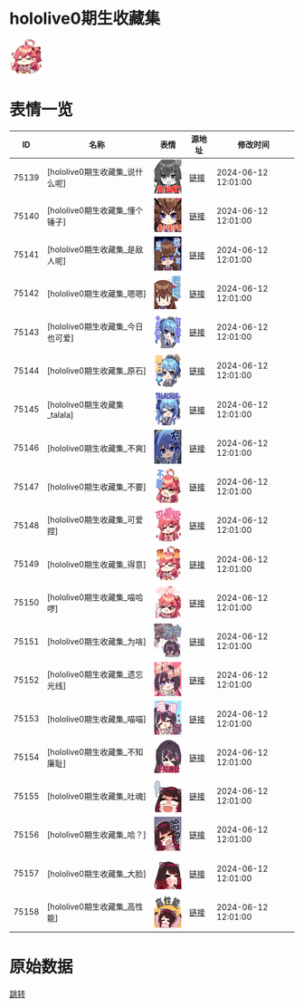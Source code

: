 # hololive0期生收藏集

<img src="./cover.png" height="60" alt="cover" />

# 表情一览

|ID|名称|表情|源地址|修改时间|
|----|----|----|----|----|
|75139|[hololive0期生收藏集_说什么呢]|<img src="./pic/075139_%5Bhololive0期生收藏集_说什么呢%5D.png" height="60" alt="说什么呢"/>|[链接](https://i0.hdslb.com/bfs/garb/dc296fa7274e31c7077387ce2083fee185de5666.png)|2024-06-12 12:01:00|
|75140|[hololive0期生收藏集_懂个锤子]|<img src="./pic/075140_%5Bhololive0期生收藏集_懂个锤子%5D.png" height="60" alt="懂个锤子"/>|[链接](https://i0.hdslb.com/bfs/garb/a67dc937a5b3ba791b89dfb33a651d16504224ed.png)|2024-06-12 12:01:00|
|75141|[hololive0期生收藏集_是敌人呢]|<img src="./pic/075141_%5Bhololive0期生收藏集_是敌人呢%5D.png" height="60" alt="是敌人呢"/>|[链接](https://i0.hdslb.com/bfs/garb/a62e99ce67d9b8e89d63883e1f41a92c0603618e.png)|2024-06-12 12:01:00|
|75142|[hololive0期生收藏集_嗯嗯]|<img src="./pic/075142_%5Bhololive0期生收藏集_嗯嗯%5D.png" height="60" alt="嗯嗯"/>|[链接](https://i0.hdslb.com/bfs/garb/c6a9afd60d367830d0a3d7f00ec679cd4a3b3064.png)|2024-06-12 12:01:00|
|75143|[hololive0期生收藏集_今日也可爱]|<img src="./pic/075143_%5Bhololive0期生收藏集_今日也可爱%5D.png" height="60" alt="今日也可爱"/>|[链接](https://i0.hdslb.com/bfs/garb/f34094cf4fb1f274c48aa826501429d54602d778.png)|2024-06-12 12:01:00|
|75144|[hololive0期生收藏集_原石]|<img src="./pic/075144_%5Bhololive0期生收藏集_原石%5D.png" height="60" alt="原石"/>|[链接](https://i0.hdslb.com/bfs/garb/5ac6d83cd8293ac6fe632bfdd53fe1eb0ebfb023.png)|2024-06-12 12:01:00|
|75145|[hololive0期生收藏集_talala]|<img src="./pic/075145_%5Bhololive0期生收藏集_talala%5D.png" height="60" alt="talala"/>|[链接](https://i0.hdslb.com/bfs/garb/7cdec9fb2944cd1403eac75d7b80cbe80cf088fc.png)|2024-06-12 12:01:00|
|75146|[hololive0期生收藏集_不爽]|<img src="./pic/075146_%5Bhololive0期生收藏集_不爽%5D.png" height="60" alt="不爽"/>|[链接](https://i0.hdslb.com/bfs/garb/306071eec62be1e426b1f5209b0ee20acfb21d91.png)|2024-06-12 12:01:00|
|75147|[hololive0期生收藏集_不要]|<img src="./pic/075147_%5Bhololive0期生收藏集_不要%5D.png" height="60" alt="不要"/>|[链接](https://i0.hdslb.com/bfs/garb/82a3389a63c9b91d5d0bbe8f6ea41cc2e5080112.png)|2024-06-12 12:01:00|
|75148|[hololive0期生收藏集_可爱捏]|<img src="./pic/075148_%5Bhololive0期生收藏集_可爱捏%5D.png" height="60" alt="可爱捏"/>|[链接](https://i0.hdslb.com/bfs/garb/1512bfe74fa9353d3db8dfe6ead99c6d32a4091f.png)|2024-06-12 12:01:00|
|75149|[hololive0期生收藏集_得意]|<img src="./pic/075149_%5Bhololive0期生收藏集_得意%5D.png" height="60" alt="得意"/>|[链接](https://i0.hdslb.com/bfs/garb/6d199c10128798ceb1fe5b9147fbfd04de5e3388.png)|2024-06-12 12:01:00|
|75150|[hololive0期生收藏集_喵哈啰]|<img src="./pic/075150_%5Bhololive0期生收藏集_喵哈啰%5D.png" height="60" alt="喵哈啰"/>|[链接](https://i0.hdslb.com/bfs/garb/8f96283ef9b466a1e6fba7778416f35a6c8afc06.png)|2024-06-12 12:01:00|
|75151|[hololive0期生收藏集_为啥]|<img src="./pic/075151_%5Bhololive0期生收藏集_为啥%5D.png" height="60" alt="为啥"/>|[链接](https://i0.hdslb.com/bfs/garb/5df55852cb5d85c08e61d87194fb67181b7df6cc.png)|2024-06-12 12:01:00|
|75152|[hololive0期生收藏集_遗忘光线]|<img src="./pic/075152_%5Bhololive0期生收藏集_遗忘光线%5D.png" height="60" alt="遗忘光线"/>|[链接](https://i0.hdslb.com/bfs/garb/9b954ee6fd765607f7c6e041c6aefd8928749d48.png)|2024-06-12 12:01:00|
|75153|[hololive0期生收藏集_喵喵]|<img src="./pic/075153_%5Bhololive0期生收藏集_喵喵%5D.png" height="60" alt="喵喵"/>|[链接](https://i0.hdslb.com/bfs/garb/cdf925221c8c8daeff80db13cfbdaafc0227ad82.png)|2024-06-12 12:01:00|
|75154|[hololive0期生收藏集_不知廉耻]|<img src="./pic/075154_%5Bhololive0期生收藏集_不知廉耻%5D.png" height="60" alt="不知廉耻"/>|[链接](https://i0.hdslb.com/bfs/garb/0d6ee2c3973608603abf09ebc0a00806b40795c8.png)|2024-06-12 12:01:00|
|75155|[hololive0期生收藏集_吐魂]|<img src="./pic/075155_%5Bhololive0期生收藏集_吐魂%5D.png" height="60" alt="吐魂"/>|[链接](https://i0.hdslb.com/bfs/garb/c73c6be81d0fa6e1d906d755eb251a6985c26b9d.png)|2024-06-12 12:01:00|
|75156|[hololive0期生收藏集_哈？]|<img src="./pic/075156_%5Bhololive0期生收藏集_哈？%5D.png" height="60" alt="哈？"/>|[链接](https://i0.hdslb.com/bfs/garb/bae651eac658cbc3fd2298a75c0f023b00cc0a6d.png)|2024-06-12 12:01:00|
|75157|[hololive0期生收藏集_大脸]|<img src="./pic/075157_%5Bhololive0期生收藏集_大脸%5D.png" height="60" alt="大脸"/>|[链接](https://i0.hdslb.com/bfs/garb/e6219308dfb20ab2973c464a1fad3331499eceee.png)|2024-06-12 12:01:00|
|75158|[hololive0期生收藏集_高性能]|<img src="./pic/075158_%5Bhololive0期生收藏集_高性能%5D.png" height="60" alt="高性能"/>|[链接](https://i0.hdslb.com/bfs/garb/be641e3e5a9ea13712fdd0a0d753b39995570fbb.png)|2024-06-12 12:01:00|

# 原始数据

[跳转](./raw.json)

